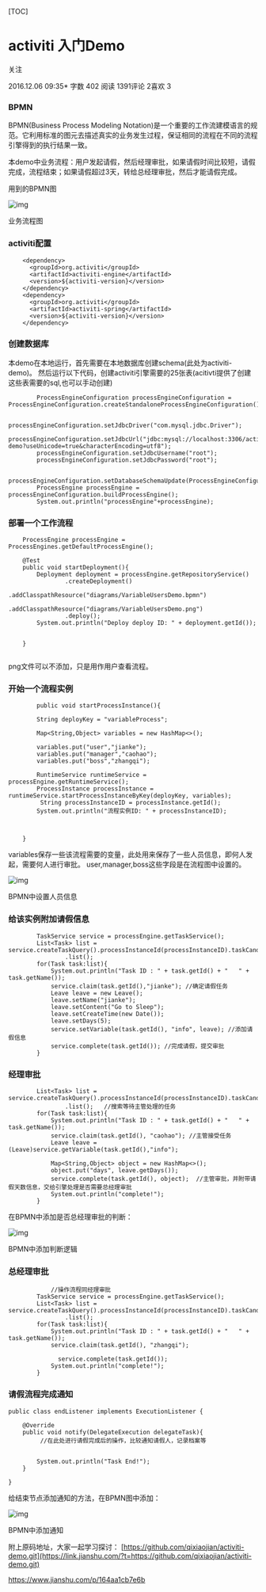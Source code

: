 [TOC]



# activiti 入门Demo



关注

2016.12.06 09:35* 字数 402 阅读 1391评论 2喜欢 3

### BPMN

BPMN(Business Process Modeling Notation)是一个重要的工作流建模语言的规范。它利用标准的图元去描述真实的业务发生过程，保证相同的流程在不同的流程引擎得到的执行结果一致。

本demo中业务流程：用户发起请假，然后经理审批，如果请假时间比较短，请假完成，流程结束；如果请假超过3天，转给总经理审批，然后才能请假完成。

用到的BPMN图

![img](image-201907311151/auto-orient-20190731114746930.png)

业务流程图

### activiti配置

```
    <dependency>
      <groupId>org.activiti</groupId>
      <artifactId>activiti-engine</artifactId>
      <version>${activiti-version}</version>
    </dependency>
    <dependency>
      <groupId>org.activiti</groupId>
      <artifactId>activiti-spring</artifactId>
      <version>${activiti-version}</version>
    </dependency>
```

### 创建数据库

本demo在本地运行，首先需要在本地数据库创建schema(此处为activiti-demo)。
然后运行以下代码，创建activiti引擎需要的25张表(acitivti提供了创建这些表需要的sql,也可以手动创建)

```
        ProcessEngineConfiguration processEngineConfiguration = ProcessEngineConfiguration.createStandaloneProcessEngineConfiguration();

        processEngineConfiguration.setJdbcDriver("com.mysql.jdbc.Driver");
        processEngineConfiguration.setJdbcUrl("jdbc:mysql://localhost:3306/activiti-demo?useUnicode=true&characterEncoding=utf8");
        processEngineConfiguration.setJdbcUsername("root");
        processEngineConfiguration.setJdbcPassword("root");

        processEngineConfiguration.setDatabaseSchemaUpdate(ProcessEngineConfiguration.DB_SCHEMA_UPDATE_TRUE);
        ProcessEngine processEngine = processEngineConfiguration.buildProcessEngine();
        System.out.println("processEngine"+processEngine);
```

### 部署一个工作流程

```
    ProcessEngine processEngine = ProcessEngines.getDefaultProcessEngine();

    @Test
    public void startDeployment(){
        Deployment deployment = processEngine.getRepositoryService()
                .createDeployment()
                .addClasspathResource("diagrams/VariableUsersDemo.bpmn")
                .addClasspathResource("diagrams/VariableUsersDemo.png")
                .deploy();
        System.out.println("Deploy deploy ID: " + deployment.getId());


    }
    
```

png文件可以不添加，只是用作用户查看流程。

### 开始一个流程实例

```
        public void startProcessInstance(){

        String deployKey = "variableProcess";

        Map<String,Object> variables = new HashMap<>();

        variables.put("user","jianke");
        variables.put("manager","caohao");
        variables.put("boss","zhangqi");

        RuntimeService runtimeService = processEngine.getRuntimeService();
        ProcessInstance processInstance = runtimeService.startProcessInstanceByKey(deployKey, variables);
         String processInstanceID = processInstance.getId();
        System.out.println("流程实例ID: " + processInstanceID);



    }
```

variables保存一些该流程需要的变量，此处用来保存了一些人员信息，即何人发起，需要何人进行审批。
user,manager,boss这些字段是在流程图中设置的。

![img](image-201907311151/auto-orient-20190731114805338.png)

BPMN中设置人员信息

### 给该实例附加请假信息

```
        TaskService service = processEngine.getTaskService();
        List<Task> list = service.createTaskQuery().processInstanceId(processInstanceID).taskCandidateUser("jianke")
                .list();
        for(Task task:list){
            System.out.println("Task ID : " + task.getId() + "   " + task.getName());
            service.claim(task.getId(),"jianke"); //确定请假任务
            Leave leave = new Leave();
            leave.setName("jianke");
            leave.setContent("Go to Sleep");
            leave.setCreateTime(new Date());
            leave.setDays(5);
            service.setVariable(task.getId(), "info", leave); //添加请假信息
            service.complete(task.getId()); //完成请假，提交审批
        }
```

### 经理审批

```
        List<Task> list = service.createTaskQuery().processInstanceId(processInstanceID).taskCandidateUser("caohao")
                .list();   //搜索等待主管处理的任务
        for(Task task:list){
            System.out.println("Task ID : " + task.getId() + "   " + task.getName());
            service.claim(task.getId(), "caohao"); //主管接受任务
            Leave leave = (Leave)service.getVariable(task.getId(),"info");

            Map<String,Object> object = new HashMap<>();
            object.put("days", leave.getDays());
            service.complete(task.getId(), object);  //主管审批，并附带请假天数信息，交给引擎处理是否需要总经理审批
            System.out.println("complete!");
        }
```

在BPMN中添加是否总经理审批的判断：

![img](image-201907311151/auto-orient-20190731114820998.png)

BPMN中添加判断逻辑

### 总经理审批

```
            //操作流程同经理审批
        TaskService service = processEngine.getTaskService();
        List<Task> list = service.createTaskQuery().processInstanceId(processInstanceID).taskCandidateUser("zhangqi")
                .list();
        for(Task task:list){
            System.out.println("Task ID : " + task.getId() + "   " + task.getName());
            service.claim(task.getId(), "zhangqi");
            
              service.complete(task.getId());
            System.out.println("complete!");
        }
```

### 请假流程完成通知

```
public class endListener implements ExecutionListener {

    @Override
    public void notify(DelegateExecution delegateTask){
         //在此处进行请假完成后的操作，比较通知请假人，记录档案等
         
         
        System.out.println("Task End!");
    }

}
```

给结束节点添加通知的方法，在BPMN图中添加：

![img](image-201907311151/auto-orient-20190731114832224.png)

BPMN中添加通知

附上原码地址，大家一起学习探讨：
[https://github.com/qixiaojian/activiti-demo.git](https://link.jianshu.com/?t=https://github.com/qixiaojian/activiti-demo.git)





<https://www.jianshu.com/p/164aa1cb7e6b>